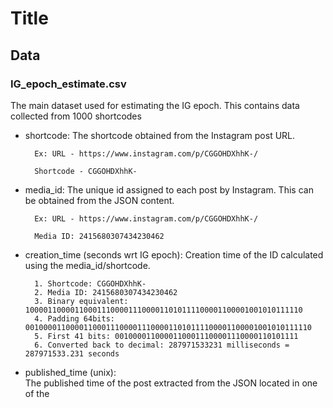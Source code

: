 # Title

## Data

### IG_epoch_estimate.csv
The main dataset used for estimating the IG epoch. This contains data collected from 1000 shortcodes

* shortcode:
    The shortcode obtained from the Instagram post URL.
    
        Ex: URL - https://www.instagram.com/p/CGGOHDXhhK-/
    
        Shortcode - CGGOHDXhhK-
        
* media_id:
    The unique id assigned to each post by Instagram. This can be obtained from the JSON content.
 
        Ex: URL - https://www.instagram.com/p/CGGOHDXhhK-/    

        Media ID: 2415680307434230462
        
* creation_time (seconds wrt IG epoch):	
    Creation time of the ID calculated using the media_id/shortcode.
    
        1. Shortcode: CGGOHDXhhK-
        2. Media ID: 2415680307434230462
        3. Binary equivalent: 10000110000110001110000111000011010111100001100001001010111110
        4. Padding 64bits: 0010000110000110001110000111000011010111100001100001001010111110
        5. First 41 bits: 00100001100001100011100001110000110101111
        6. Converted back to decimal: 287971533231 milliseconds = 287971533.231 seconds        

* published_time (unix):	
    The published time of the post extracted from the JSON located in one of the <script> tags in the HTML body.

* published_time (utc):	
    The date-time obtained after converting the above unix time into UTC.
    
* epoch_estimate (utc):
    The estimated IG epoch values calculated using the creation time of the ID and the published time from the HTML.

        published_time: The value extracted from the HTML (taken_at_timestamp) which is the number of seconds from the UNIX epoch (say, Tp).
        creation_time: The value extracted from the shortcode/media ID which is the number of milliseconds from the  IG epoch (say, Tc).
        IG epoch = Tp - (Tc/1000) seconds


* is_multiple:
    Whether this post contains multiple media or not.   
    
        True: Multiple media post
        False: Single media post
        
* count:
    If it is a multiple media post, how many media items does it contain.
    
* is_video: 
    Is this an image or a  video?
    
        True: Single media video post
        False: Image (single or multiple media) 
        "Contains at least one video": A multiple media post which contains at least one video media item.
    
* vid_duration	
    The duration of the video.
    (The video durations are available for the single video posts only)
    
* delta:
    The difference between 2011-08-24T21:07:00Z and the date-time values in the IG epoch estimate column


### CGGOHDXhhK-.json
The JSON content  located in one of the <script> tags in the HTML body. This contains the published date-time (in Unix) of the IG post (https://www.instagram.com/p/CGGOHDXhhK-/).

### CKEYWF7gY4l.json
The JSON content of a multiple media post which contains an image and a video (https://www.instagram.com/p/CKEYWF7gY4l/).

## Code

### estimating_epoch.py

The code takes list of shortcodes as the input to extract the above mentioned data from instagram using the selenium webdriver. he epoch estimates are also computed in this same code.   

### calculate_delta.py

As the final step, the difference between 2011-08-24T21:07:00Z and the date-time values in the IG epoch estimate column is calculated using this code.

## Blog

This dataset is compiled as a part of the study conducted to study the discrepency between creation time of ID and publishing time of a post in Instagram.

### Link: 
